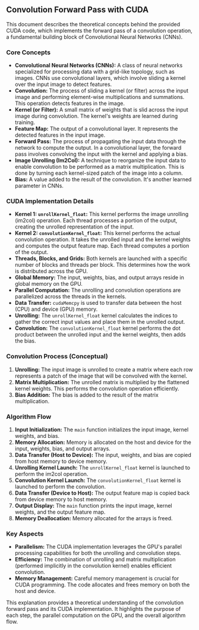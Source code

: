 ## Convolution Forward Pass with CUDA

This document describes the theoretical concepts behind the provided CUDA code, which implements the forward pass of a convolution operation, a fundamental building block of Convolutional Neural Networks (CNNs).

### Core Concepts

*   **Convolutional Neural Networks (CNNs):** A class of neural networks specialized for processing data with a grid-like topology, such as images. CNNs use convolutional layers, which involve sliding a kernel over the input image to detect features.
*   **Convolution:** The process of sliding a kernel (or filter) across the input image and performing element-wise multiplications and summations.  This operation detects features in the image.
*   **Kernel (or Filter):** A small matrix of weights that is slid across the input image during convolution. The kernel's weights are learned during training.
*   **Feature Map:** The output of a convolutional layer. It represents the detected features in the input image.
*   **Forward Pass:** The process of propagating the input data through the network to compute the output. In a convolutional layer, the forward pass involves convolving the input with the kernel and applying a bias.
*   **Image Unrolling (Im2Col):** A technique to reorganize the input data to enable convolution to be performed as a matrix multiplication. This is done by turning each kernel-sized patch of the image into a column.
*   **Bias:** A value added to the result of the convolution. It's another learned parameter in CNNs.

### CUDA Implementation Details

*   **Kernel 1: `unrollKernel_float`:** This kernel performs the image unrolling (im2col) operation. Each thread processes a portion of the output, creating the unrolled representation of the input.
*   **Kernel 2: `convolutionKernel_float`:** This kernel performs the actual convolution operation. It takes the unrolled input and the kernel weights and computes the output feature map. Each thread computes a portion of the output.
*   **Threads, Blocks, and Grids:** Both kernels are launched with a specific number of blocks and threads per block. This determines how the work is distributed across the GPU.
*   **Global Memory:** The input, weights, bias, and output arrays reside in global memory on the GPU.
*   **Parallel Computation:** The unrolling and convolution operations are parallelized across the threads in the kernels.
*   **Data Transfer:** `cudaMemcpy` is used to transfer data between the host (CPU) and device (GPU) memory.
*   **Unrolling:** The `unrollKernel_float` kernel calculates the indices to gather the correct input values and place them in the unrolled output.
*   **Convolution:** The `convolutionKernel_float` kernel performs the dot product between the unrolled input and the kernel weights, then adds the bias.

### Convolution Process (Conceptual)

1.  **Unrolling:** The input image is unrolled to create a matrix where each row represents a patch of the image that will be convolved with the kernel.
2.  **Matrix Multiplication:** The unrolled matrix is multiplied by the flattened kernel weights. This performs the convolution operation efficiently.
3.  **Bias Addition:** The bias is added to the result of the matrix multiplication.

### Algorithm Flow

1.  **Input Initialization:** The `main` function initializes the input image, kernel weights, and bias.
2.  **Memory Allocation:** Memory is allocated on the host and device for the input, weights, bias, and output arrays.
3.  **Data Transfer (Host to Device):** The input, weights, and bias are copied from host memory to device memory.
4.  **Unrolling Kernel Launch:** The `unrollKernel_float` kernel is launched to perform the im2col operation.
5.  **Convolution Kernel Launch:** The `convolutionKernel_float` kernel is launched to perform the convolution.
6.  **Data Transfer (Device to Host):** The output feature map is copied back from device memory to host memory.
7.  **Output Display:** The `main` function prints the input image, kernel weights, and the output feature map.
8.  **Memory Deallocation:** Memory allocated for the arrays is freed.

### Key Aspects

*   **Parallelism:** The CUDA implementation leverages the GPU's parallel processing capabilities for both the unrolling and convolution steps.
*   **Efficiency:** The combination of unrolling and matrix multiplication (performed implicitly in the convolution kernel) enables efficient convolution.
*   **Memory Management:** Careful memory management is crucial for CUDA programming. The code allocates and frees memory on both the host and device.

This explanation provides a theoretical understanding of the convolution forward pass and its CUDA implementation. It highlights the purpose of each step, the parallel computation on the GPU, and the overall algorithm flow.
